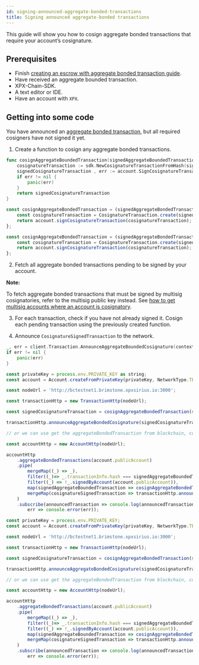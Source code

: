 ```yaml
---
id: signing-announced-aggregate-bonded-transactions
title: Signing announced aggregate-bonded transactions
---
```


This guide will show you how to cosign aggregate bonded transactions that require your account’s cosignature.

## Prerequisites

- Finish [creating an escrow with aggregate bonded transaction guide](./creating-an-escrow-with-aggregate-bonded-transaction.md).
- Have received an aggregate bounded transaction.
- XPX-Chain-SDK.
- A text editor or IDE.
- Have an account with `XPX`.

## Getting into some code

You have announced an [aggregate bonded transaction](../../built-in-features/aggregate-transaction.md), but all required cosigners have not signed it yet.

1. Create a function to cosign any aggregate bonded transactions.

<!--DOCUSAURUS_CODE_TABS-->
<!--Golang-->
```go
func cosignAggregateBoundedTransaction(signedAggregateBoundedTransaction *sdk.SignedTransaction, account *sdk.Account) *sdk.CosignatureSignedTransaction {
    cosignatureTransaction := sdk.NewCosignatureTransactionFromHash(signedAggregateBoundedTransaction.Hash)
    signedCosignatureTransaction , err := account.SignCosignatureTransaction(cosignatureTransaction)
    if err != nil {
        panic(err)
    }
    return signedCosignatureTransaction
}
```

<!--TypeScript-->
```js
const cosignAggregateBondedTransaction = (signedAggregateBondedTransaction: AggregateTransaction, account: Account): CosignatureSignedTransaction => {
    const cosignatureTransaction = CosignatureTransaction.create(signedAggregateBondedTransaction);
    return account.signCosignatureTransaction(cosignatureTransaction);
};
```

<!--JavaScript-->
```js
const cosignAggregateBondedTransaction = (signedAggregateBondedTransaction, account)  => {
    const cosignatureTransaction = CosignatureTransaction.create(signedAggregateBondedTransaction);
    return account.signCosignatureTransaction(cosignatureTransaction);
};
```

<!--END_DOCUSAURUS_CODE_TABS-->

2. Fetch all aggregate bonded transactions pending to be signed by your account.

<div class=info>

**Note:**

To fetch aggregate bonded transactions that must be signed by multisig cosignatories, refer to the multisig public key instead. See [how to get multisig accounts where an account is cosignatory](../multisig-account/converting-an-account-to-multisig.md#guide-get-multisig-account-info).

</div>

3. For each transaction, check if you have not already signed it. Cosign each pending transaction using the previously created function.

4. Announce `CosignatureSignedTransaction` to the network.

<!--DOCUSAURUS_CODE_TABS-->
<!--Golang-->
```go
_, err = client.Transaction.AnnounceAggregateBoundedCosignature(context.Background(), cosignatureSignedTransaction)
if err != nil {
    panic(err)
}
```

<!--TypeScript-->
```js
const privateKey = process.env.PRIVATE_KEY as string;
const account = Account.createFromPrivateKey(privateKey, NetworkType.TEST_NET);

const nodeUrl = 'http://bctestnet1.brimstone.xpxsirius.io:3000';

const transactionHttp = new TransactionHttp(nodeUrl);

const signedCosignatureTransaction = cosignAggregateBondedTransaction(signedAggregateBoundedTransaction, account);

transactionHttp.announceAggregateBondedCosignature(signedCosignatureTransaction);

// or we can use get the aggregateBondedTransaction from blockchain, cosign and annouce it directly

const accountHttp = new AccountHttp(nodeUrl);

accountHttp
    .aggregateBondedTransactions(account.publicAccount)
    .pipe(
        mergeMap((_) => _),
        filter((_)=> _.transactionInfo.hash === signedAggregateBoundedTransaction.hash ),
        filter((_) => !_.signedByAccount(account.publicAccount)),
        map(signedAggregateBoundedTransaction => cosignAggregateBondedTransaction(signedAggregateBoundedTransaction, account)),
        mergeMap(cosignatureSignedTransaction => transactionHttp.announceAggregateBondedCosignature(cosignatureSignedTransaction))
    )
    .subscribe(announcedTransaction => console.log(announcedTransaction),
        err => console.error(err));

```

<!--JavaScript-->
```js
const privateKey = process.env.PRIVATE_KEY;
const account = Account.createFromPrivateKey(privateKey, NetworkType.TEST_NET);

const nodeUrl = 'http://bctestnet1.brimstone.xpxsirius.io:3000';

const transactionHttp = new TransactionHttp(nodeUrl);

const signedCosignatureTransaction = cosignAggregateBondedTransaction(signedAggregateBoundedTransaction, account);

transactionHttp.announceAggregateBondedCosignature(signedCosignatureTransaction);

// or we can use get the aggregateBondedTransaction from blockchain, cosign and annouce it directly

const accountHttp = new AccountHttp(nodeUrl);

accountHttp
    .aggregateBondedTransactions(account.publicAccount)
    .pipe(
        mergeMap((_) => _),
        filter((_)=> _.transactionInfo.hash === signedAggregateBoundedTransaction.hash ),
        filter((_) => !_.signedByAccount(account.publicAccount)),
        map(signedAggregateBoundedTransaction => cosignAggregateBondedTransaction(signedAggregateBoundedTransaction, account)),
        mergeMap(cosignatureSignedTransaction => transactionHttp.announceAggregateBondedCosignature(cosignatureSignedTransaction))
    )
    .subscribe(announcedTransaction => console.log(announcedTransaction),
        err => console.error(err));
```

<!--END_DOCUSAURUS_CODE_TABS-->

